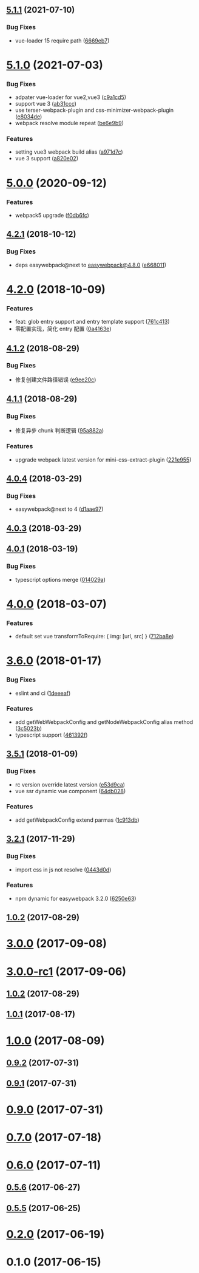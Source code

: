 ## [5.1.1](https://github.com/easy-team/easywebpack-vue/compare/5.1.0...5.1.1) (2021-07-10)


### Bug Fixes

* vue-loader 15 require path ([6669eb7](https://github.com/easy-team/easywebpack-vue/commit/6669eb772ea8202dd8ab1c2ecfa5e4b9bb19f812))



# [5.1.0](https://github.com/easy-team/easywebpack/compare/4.12.8...5.1.0) (2021-07-03)


### Bug Fixes

* adpater vue-loader for vue2,vue3 ([c9a1cd5](https://github.com/easy-team/easywebpack/commit/c9a1cd5a803358896ba3fe15a8fbdc4a5d575ce5))
* support vue 3 ([ab31ccc](https://github.com/easy-team/easywebpack/commit/ab31cccace87d6c577d701858e4b6bae1ff6e49b))
* use terser-webpack-plugin and css-minimizer-webpack-plugin ([e8034de](https://github.com/easy-team/easywebpack/commit/e8034dee5ee490aef02aa3bda92022ccd8c04d21))
* webpack resolve module repeat ([be6e9b9](https://github.com/easy-team/easywebpack/commit/be6e9b998714ec409736e4da9c6eba2b9fde846a))


### Features

* setting vue3 webpack build alias ([a971d7c](https://github.com/easy-team/easywebpack/commit/a971d7cbdc19ba65b9875c42d8a30e9730af3efb))
* vue 3 support ([a820e02](https://github.com/easy-team/easywebpack/commit/a820e02a2db378fd388074a186d47620327c0cec))

# [5.0.0](https://github.com/easy-team/easywebpack-vue/compare/4.5.0...5.0.0) (2020-09-12)

### Features

* webpack5 upgrade ([f0db6fc](https://github.com/easy-team/easywebpack-vue/commit/f0db6fcdda520d3523592532aa9d6ed6ed1a1f75))


## [4.2.1](https://github.com/easy-team/easywebpack-vue/compare/4.2.0...4.2.1) (2018-10-12)

### Bug Fixes

* deps easywebpack@next to easywebpack@4.8.0 ([e668011](https://github.com/easy-team/easywebpack-vue/commit/e66801137a072dc92c833e1e34c131d64451dbed))


# [4.2.0](https://github.com/easy-team/easywebpack-vue/compare/4.1.2...4.2.0) (2018-10-09)


### Features

* feat: glob entry support and entry template support ([761c413](https://github.com/easy-team/easywebpack-vue/commit/761c413d9bde0a10dbfbb73d39609410b074e136))
* 零配置实现，简化 entry 配置 ([0a4163e](https://github.com/easy-team/easywebpack-vue/commit/0a4163e23b4f93a09c0ccb2815042c1324ccd72a))



## [4.1.2](https://github.com/easy-team/easywebpack-vue/compare/4.1.1...4.1.2) (2018-08-29)


### Bug Fixes

* 修复创建文件路径错误 ([e9ee20c](https://github.com/easy-team/easywebpack-vue/commit/e9ee20c45449df779759df019136ab828b97c5a5))



## [4.1.1](https://github.com/easy-team/easywebpack-vue/compare/4.0.4...4.1.1) (2018-08-29)


### Bug Fixes

* 修复异步 chunk 判断逻辑 ([95a882a](https://github.com/easy-team/easywebpack-vue/commit/95a882a74bef1f0eec95d46137b57f38d08b93e4))


### Features

* upgrade webpack latest version for mini-css-extract-plugin ([221e955](https://github.com/easy-team/easywebpack-vue/commit/221e9557ab22ea4f2d018990cc95c4ca5516107c))



## [4.0.4](https://github.com/easy-team/easywebpack-vue/compare/4.0.3...4.0.4) (2018-03-29)


### Bug Fixes

* easywebpack@next to 4 ([d1aae97](https://github.com/easy-team/easywebpack-vue/commit/d1aae974d3dd71085096fd07e882f749e1ddad88))



## [4.0.3](https://github.com/easy-team/easywebpack-vue/compare/4.0.1...4.0.3) (2018-03-29)



## [4.0.1](https://github.com/easy-team/easywebpack-vue/compare/4.0.0...4.0.1) (2018-03-19)


### Bug Fixes

* typescript options merge ([014029a](https://github.com/easy-team/easywebpack-vue/commit/014029ad644a0f7b1556b2d18d96b8142fd2a0f6))



# [4.0.0](https://github.com/easy-team/easywebpack-vue/compare/3.6.0...4.0.0) (2018-03-07)


### Features

* default set vue transformToRequire: { img: [url, src] } ([712ba8e](https://github.com/easy-team/easywebpack-vue/commit/712ba8e21ba9074aeffd1f1ba2725d78642ceeb1))



# [3.6.0](https://github.com/easy-team/easywebpack-vue/compare/3.5.1...3.6.0) (2018-01-17)


### Bug Fixes

* eslint and ci ([1deeeaf](https://github.com/easy-team/easywebpack-vue/commit/1deeeaf1fe28e6694be8b7ea6dde7a90174a80e4))


### Features

* add getWebWebpackConfig and getNodeWebpackConfig alias method ([3c5023b](https://github.com/easy-team/easywebpack-vue/commit/3c5023b040878187ec63c477b9d0768bd18e1a70))
* typescript support ([461392f](https://github.com/easy-team/easywebpack-vue/commit/461392fcfa8cc24bf8d3c77ff3f6e1a8d75dea2f))



## [3.5.1](https://github.com/easy-team/easywebpack-vue/compare/3.2.1...3.5.1) (2018-01-09)


### Bug Fixes

* rc version override latest version ([e53d9ca](https://github.com/easy-team/easywebpack-vue/commit/e53d9cadf5cbdd2b6ecaf8d947da6f98b5d90e5b))
* vue ssr dynamic vue component ([64db028](https://github.com/easy-team/easywebpack-vue/commit/64db028f80266c9faa7337d52d33d44288205f61))


### Features

* add getWebpackConfig extend parmas ([1c913db](https://github.com/easy-team/easywebpack-vue/commit/1c913db76f9675b93627b1da636ac6700838aa35))



## [3.2.1](https://github.com/easy-team/easywebpack-vue/compare/3.2.0...3.2.1) (2017-11-29)


### Bug Fixes

* import css in js not resolve ([0443d0d](https://github.com/easy-team/easywebpack-vue/commit/0443d0d79970316e17f9e701d1f1594bffa98d26))


### Features

* npm dynamic for easywebpack 3.2.0 ([6250e63](https://github.com/easy-team/easywebpack-vue/commit/6250e639d1c9ef105b4c90d60c344f07f7181d1b))



## [1.0.2](https://github.com/easy-team/easywebpack-vue/compare/1.0.1...1.0.2) (2017-08-29)



# [3.0.0](https://github.com/easy-team/easywebpack-vue/compare/3.0.0-rc1...3.0.0) (2017-09-08)



# [3.0.0-rc1](https://github.com/easy-team/easywebpack-vue/compare/1.0.2...3.0.0-rc1) (2017-09-06)



## [1.0.2](https://github.com/easy-team/easywebpack-vue/compare/1.0.1...1.0.2) (2017-08-29)



## [1.0.1](https://github.com/easy-team/easywebpack-vue/compare/1.0.0...1.0.1) (2017-08-17)



# [1.0.0](https://github.com/easy-team/easywebpack-vue/compare/0.9.2...1.0.0) (2017-08-09)



## [0.9.2](https://github.com/easy-team/easywebpack-vue/compare/0.9.1...0.9.2) (2017-07-31)



## [0.9.1](https://github.com/easy-team/easywebpack-vue/compare/0.9.0...0.9.1) (2017-07-31)



# [0.9.0](https://github.com/easy-team/easywebpack-vue/compare/0.7.0...0.9.0) (2017-07-31)



# [0.7.0](https://github.com/easy-team/easywebpack-vue/compare/0.6.0...0.7.0) (2017-07-18)



# [0.6.0](https://github.com/easy-team/easywebpack-vue/compare/0.5.6...0.6.0) (2017-07-11)



## [0.5.6](https://github.com/easy-team/easywebpack-vue/compare/0.5.5...0.5.6) (2017-06-27)



## [0.5.5](https://github.com/easy-team/easywebpack-vue/compare/0.2.0...0.5.5) (2017-06-25)



# [0.2.0](https://github.com/easy-team/easywebpack-vue/compare/0.1.0...0.2.0) (2017-06-19)



# 0.1.0 (2017-06-15)



